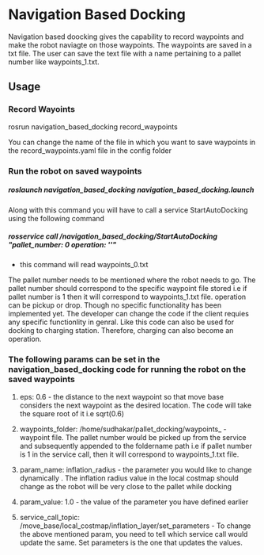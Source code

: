 # Navigation Based Docking 

Navigation based doocking gives the capability to record waypoints and make the robot naviagte on those waypoints. The waypoints are saved in a txt file. The user can save the text file with a name pertaining to a pallet number like waypoints_1.txt.

## Usage
### Record Wayoints
rosrun navigation_based_docking record_waypoints 

You can change the name of the file in which you want to save waypoints in the record_waypoints.yaml file in the config folder

### Run the robot on saved waypoints

##### roslaunch navigation_based_docking navigation_based_docking.launch 

Along with  this command you will have to call a service StartAutoDocking using the following command

##### rosservice call /navigation_based_docking/StartAutoDocking "pallet_number: 0 operation: ''" 
* this command will read waypoints_0.txt

The pallet number needs to be mentioned where the robot needs to go. The pallet number should correspond to the specific waypoint file stored i.e if pallet number is 1 then it will correspond to waypoints_1.txt file.
operation can be pickup or drop. Though no specific functionality has been implemented yet. The developer can change the code if the client requies any specific functionlity in genral. Like this code can also be used for docking to charging station. Therefore, charging can also become an operation.

### The following params can be set in the navigation_based_docking code for running the robot on the saved waypoints

1) eps: 0.6    - the distance to the next waypoint so that move base considers the next waypoint as the desired location. The code will take the square root of it i.e sqrt(0.6)

2) waypoints_folder: /home/sudhakar/pallet_docking/waypoints_ - waypoint file. The pallet number would be picked up from the service and subsequently appended to the foldername path i.e if pallet number is 1 in the service call, then it will correspond to waypoints_1.txt file.

3) param_name: inflation_radius - the parameter you would like to change dynamically . The inflation radius value in the local costmap should change as the robot will be very close to the pallet while docking

4) param_value: 1.0 -  the value of the parameter you have defined earlier

5)  service_call_topic: /move_base/local_costmap/inflation_layer/set_parameters  - To change the above mentioned param, you need to tell which service call would update the same. Set parameters is the one that updates the values. 


